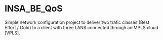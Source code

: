 # INSA_BE_QoS
Simple network configuration project to deliver two trafic classes (Best Effort / Gold) to a client with three LANS connected through an MPLS cloud [VPLS].
